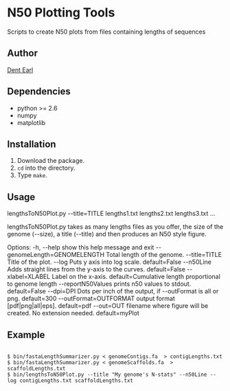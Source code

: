 # N50 Plotting Tools
Scripts to create N50 plots from files containing lengths of sequences

## Author
[Dent Earl](https://github.com/dentearl/)

## Dependencies
* python >= 2.6
* numpy
* matplotlib

## Installation
1. Download the package.
2. <code>cd</code> into the directory.
3. Type <code>make</code>.

## Usage
lengthsToN50Plot.py --title=TITLE lengths1.txt lengths2.txt lengths3.txt ...

lengthsToN50Plot.py takes as many lengths files as you offer, the size of the genome
(--size), a title (--title) and then produces an N50 style figure.

Options:
  -h, --help            show this help message and exit
  --genomeLength=GENOMELENGTH
                        Total length of the genome.
  --title=TITLE         Title of the plot.
  --log                 Puts y axis into log scale. default=False
  --n50Line             Adds straight lines from the y-axis to the curves. default=False
  --xlabel=XLABEL       Label on the x-axis. default=Cumulative length proportional to genome length
  --reportN50Values     prints n50 values to stdout. default=False
  --dpi=DPI             Dots per inch of the output, if --outFormat is all or png. default=300
  --outFormat=OUTFORMAT
                        output format [pdf|png|all|eps]. default=pdf
  --out=OUT             filename where figure will be created. No extension needed. default=myPlot

## Example
<code>
$ bin/fastaLengthSummarizer.py < genomeContigs.fa  > contigLengths.txt
$ bin/fastaLengthSummarizer.py < genomeScaffolds.fa  > scaffoldLengths.txt
$ bin/lengthsToN50Plot.py --title "My genome's N-stats" --n50Line --log contigLengths.txt scaffoldLengths.txt
</code>
